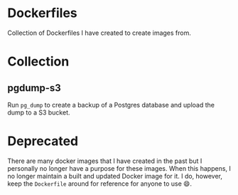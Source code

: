 # Dockerfiles

Collection of Dockerfiles I have created to create images from. 

# Collection

## pgdump-s3

Run `pg_dump` to create a backup of a Postgres database and upload the dump to a S3 bucket. 

# Deprecated 

There are many docker images that I have created in the past but I personally no longer have a purpose for these images. When this happens, I no longer maintain a built and updated Docker image for it. I do, however, keep the `Dockerfile` around for reference for anyone to use 😄. 